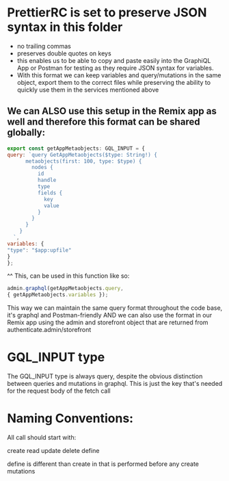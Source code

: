 # PrettierRC is set to preserve JSON syntax in this folder

- no trailing commas
- preserves double quotes on keys
- this enables us to be able to copy and paste easily into the GraphiQL App or Postman for testing as they require JSON syntax for variables.
- With this format we can keep variables and query/mutations in the same object, export them to the correct files while preserving the ability to quickly use them in the services mentioned above

## We can ALSO use this setup in the Remix app as well and therefore this format can be shared globally:

```javascript
export const getAppMetaobjects: GQL_INPUT = {
query: `query GetAppMetaobjects($type: String!) {
      metaobjects(first: 100, type: $type) {
        nodes {
          id
          handle
          type
          fields {
            key
            value
          }
        }
      }
    }
  `,
variables: {
"type": "$app:upfile"
}
};
```

^^ This, can be used in this function like so:

```javascript
admin.graphql(getAppMetaobjects.query,
{ getAppMetaobjects.variables });
```

This way we can maintain the same query format throughout the code base, it's graphql and Postman-friendly AND we can also use the format in our Remix app using the admin and storefront object that are returned from authenticate.admin/storefront

# GQL_INPUT type

The GQL_INPUT type is always query, despite the obvious distinction between queries and mutations in graphql. This is just the key that's needed for the request body of the fetch call

# Naming Conventions:

All call should start with:

create
read
update
delete
define

define is different than create in that is performed before any create mutations
